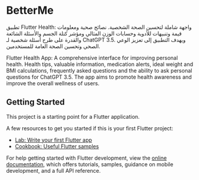 # BetterMe

 تطبيق Flutter Health: واجهة شاملة لتحسين الصحة الشخصية. نصائح صحية ومعلومات قيمة وتنبيهات للأدوية وحسابات الوزن المثالي ومؤشر كتلة الجسم والأسئلة الشائعة والقدرة على طرح أسئلة شخصية لـ ChatGPT 3.5. ويهدف التطبيق إلى تعزيز الوعي الصحي وتحسين الصحة العامة للمستخدمين.

 Flutter Health App: A comprehensive interface for improving personal health. Health tips, valuable information, medication alerts, ideal weight and BMI calculations, frequently asked 
 questions and the ability to ask personal questions for ChatGPT 3.5. The app aims to promote health awareness and improve the overall wellness of users.



## Getting Started

This project is a starting point for a Flutter application.

A few resources to get you started if this is your first Flutter project:

- [Lab: Write your first Flutter app](https://docs.flutter.dev/get-started/codelab)
- [Cookbook: Useful Flutter samples](https://docs.flutter.dev/cookbook)

For help getting started with Flutter development, view the
[online documentation](https://docs.flutter.dev/), which offers tutorials,
samples, guidance on mobile development, and a full API reference.
